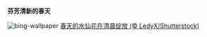 
**芬芳清新的春天**

![bing-wallpaper](https://www.bing.com/th?id=OHR.SpringDaffodils_ZH-CN6737270212_1920x1080.jpg)
[春天的水仙花在清晨绽放 (© LedyX/Shutterstock)](https://www.bing.com/search?q=%E6%B0%B4%E4%BB%99%E8%8A%B1&amp;form=hpcapt&amp;mkt=zh-cn)
  
